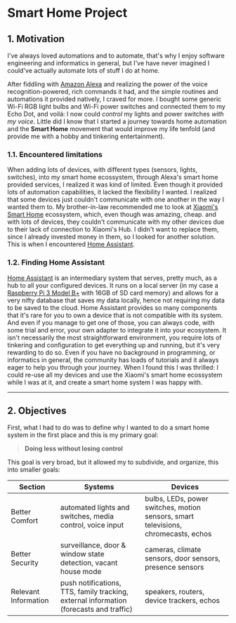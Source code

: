 # Smart Home Project
## 1. Motivation
I've always loved automations and to automate, that's why I enjoy software engineering and informatics in general, but I've have never imagined I could've actually automate lots of stuff I do at home.

After fiddling with [Amazon Alexa](https://developer.amazon.com/alexa) and realizing the power of the voice recognition-powered, rich commands it had, and the simple routines and automations it provided natively, I craved for more. I bought some generic Wi-Fi RGB light bulbs and Wi-Fi power switches and connected them to my Echo Dot, and voilá: I now could *control* my lights and power switches *with my voice*. Little did I know that I started a journey towards home automation and the **Smart Home** movement that would improve my life tenfold (and provide me with a hobby and tinkering entertainment).

### 1.1.  Encountered limitations
When adding lots of devices, with different types (sensors, lights, switches), into my smart home ecossystem, through Alexa's smart home provided services, I realized it was kind of limited. Even though it provided lots of automation capabilities, it lacked the flexibility I wanted. I realized that some devices just couldn't communicate with one another in the way I wanted them to. 
My brother-in-law recommended me to look at [Xiaomi's Smart Home](https://xiaomi-mi.com/mi-smart-home/) ecossystem, which, even though was amazing, cheap. and with lots of devices, they couldn't communicate with my other devices due to their lack of connection to Xiaomi's Hub. I didn't want to replace them, since I already invested money in them, so I looked for another solution. This is when I encountered [Home Assistant](https://www.home-assistant.io/).

### 1.2. Finding Home Assistant
[Home Assistant](https://www.home-assistant.io/) is an intermediary system that serves, pretty much, as a hub to all your configured devices. It runs on a local server (in my case a [Raspberry Pi 3 Model B+](http://a.co/ak2SQor) with 16GB of SD card memory) and allows for a very nifty database that saves my data locally, hence not requiring my data to be saved to the cloud. Home Assistant provides so many components that it's rare for you to own a device that is not compatible with its system. And even if you manage to get one of those, you can always code, with some trial and error, your own adapter to integrate it into your ecosystem. It isn't necessarily the most straightforward environment, you require lots of tinkering and configuration to get everything up and running, but it's very rewarding to do so. Even if you have no background in programming, or informatics in general, the community has loads of tutorials and it always eager to help you through your journey. 
When I found this I was thrilled: I could re-use all my devices and use the Xiaomi's smart home ecossystem while I was at it, and create a smart home system I was happy with.

----

## 2. Objectives
First, what I had to do was to define why I wanted to do a smart home system in the first place and this is my primary goal:

> **Doing less without losing control**

This goal is very broad, but it allowed my to subdivide, and organize, this into smaller goals:

| Section     | Systems                                                            | Devices |
|-------------|--------------------------------------------------------------------|---------|
| Better Comfort | automated lights and switches, media control, voice input   | bulbs, LEDs, power switches, motion sensors, smart televisions, chromecasts, echos |
| Better Security | surveillance, door & window state detection, vacant house mode | cameras, climate sensors, door sensors, presence sensors |
| Relevant Information | push notifications, TTS, family tracking, external information  (forecasts and traffic) | speakers, routers, device trackers, echos 


